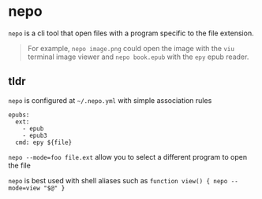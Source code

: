 # nepo

`nepo` is a cli tool that open files with a program specific to the file extension.

> For example, `nepo image.png` could open the image with the `viu` terminal image viewer and 
`nepo book.epub` with the `epy` epub reader.

## tldr

`nepo` is configured at `~/.nepo.yml` with simple association rules

```
epubs:
  ext: 
    - epub
    - epub3
  cmd: epy ${file}
```

`nepo --mode=foo file.ext` allow you to select a different program to open the file

`nepo` is best used with shell aliases such as `function view() { nepo --mode=view "$@" }`


